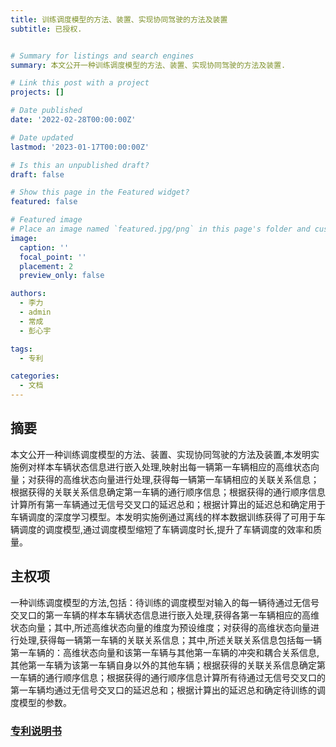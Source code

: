 ```yaml
---
title: 训练调度模型的方法、装置、实现协同驾驶的方法及装置
subtitle: 已授权.


# Summary for listings and search engines
summary: 本文公开一种训练调度模型的方法、装置、实现协同驾驶的方法及装置.

# Link this post with a project
projects: []

# Date published
date: '2022-02-28T00:00:00Z'

# Date updated
lastmod: '2023-01-17T00:00:00Z'

# Is this an unpublished draft?
draft: false

# Show this page in the Featured widget?
featured: false

# Featured image
# Place an image named `featured.jpg/png` in this page's folder and customize its options here.
image:
  caption: ''
  focal_point: ''
  placement: 2
  preview_only: false

authors:
  - 李力
  - admin
  - 常成
  - 彭心宇

tags:
  - 专利

categories:
  - 文档
---
```



## 摘要
本文公开一种训练调度模型的方法、装置、实现协同驾驶的方法及装置,本发明实施例对样本车辆状态信息进行嵌入处理,映射出每一辆第一车辆相应的高维状态向量；对获得的高维状态向量进行处理,获得每一辆第一车辆相应的关联关系信息；根据获得的关联关系信息确定第一车辆的通行顺序信息；根据获得的通行顺序信息计算所有第一车辆通过无信号交叉口的延迟总和；根据计算出的延迟总和确定用于车辆调度的深度学习模型。本发明实施例通过离线的样本数据训练获得了可用于车辆调度的调度模型,通过调度模型缩短了车辆调度时长,提升了车辆调度的效率和质量。

## 主权项
一种训练调度模型的方法,包括：待训练的调度模型对输入的每一辆待通过无信号交叉口的第一车辆的样本车辆状态信息进行嵌入处理,获得各第一车辆相应的高维状态向量；其中,所述高维状态向量的维度为预设维度；对获得的高维状态向量进行处理,获得每一辆第一车辆的关联关系信息；其中,所述关联关系信息包括每一辆第一车辆的：高维状态向量和该第一车辆与其他第一车辆的冲突和耦合关系信息,其他第一车辆为该第一车辆自身以外的其他车辆；根据获得的关联关系信息确定第一车辆的通行顺序信息；根据获得的通行顺序信息计算所有待通过无信号交叉口的第一车辆均通过无信号交叉口的延迟总和；根据计算出的延迟总和确定待训练的调度模型的参数。

### [专利说明书](https://kns.cnki.net/kcms2/article/abstract?v=Epsgq4wCkk0Xh2jmtHk0yn5mIIDdkhxwlFDA37t5Dc00cKQiBYrOzqHi5iGxDKXT7xxU7qYMFhCn0SLPI3lx3Ok8fyMejP0X1lhSvuU9nloe2-yhEIfR1RB1uHI4XBbHwlnKTZFW7tI=&uniplatform=NZKPT&language=CHS)


